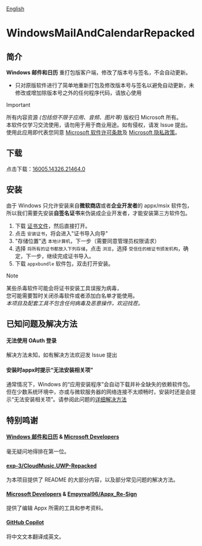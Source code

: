 [English](README_en.md)

# WindowsMailAndCalendarRepacked

## 简介

**Windows 邮件和日历** 重打包版客户端，修改了版本号与签名，不会自动更新。

-  只对原版软件进行了简单地重新打包及修改版本号与签名以避免自动更新，未修改或增加除版本号之外的任何程序代码，请放心使用

> [!IMPORTANT]
> 所有内容资源 _(包括但不限于应用、音频、图片等)_ 版权归 Microsoft 所有。  
> 本软件仅学习交流使用，请勿用于用于商业用途。如有侵权，请发 Issue 提出。  
> 使用此应用即代表您同意 [Microsoft 软件许可条款](https://go.microsoft.com/fwlink/?LinkID=524989)及 [Microsoft 隐私政策](https://go.microsoft.com/fwlink/?LinkID=521839)。

## 下载

点击下载：[16005.14326.21464.0](https://github.com/xuangeyouneihan/WindowsMailAndCalendarRepacked/releases/download/16005.14326.21464.0/windows-mail-and-calendar-16005-14326-21464-0.appxbundle)

## 安装

由于 Windows 只允许安装来自**微软商店**或者**企业开发者**的 appx/msix 软件包，所以我们需要先安装**自签名证书**来伪装成企业开发者，才能安装第三方软件包。

1. 下载 [证书文件](https://github.com/xuangeyouneihan/WindowsMailAndCalendarRepacked/releases/download/16005.14326.21464.0/windows-mail-and-calendar-repacked.cer)，然后直接打开。
2. 点击 `安装证书`，将会进入"证书导入向导"
3. "存储位置"选 `本地计算机`，下一步（需要同意管理员权限请求）
4. 选择 `将所有的证书都放入下列存储`，点击 `浏览`，选择 `受信任的根证书颁发机构`，确定，下一步，继续完成证书导入。
5. 下载 `appxbundle` 软件包，双击打开安装。

> [!NOTE]
> 某些杀毒软件可能会将证书安装工具误报为病毒，  
> 您可能需要暂时关闭杀毒软件或者添加白名单才能使用。  
> *本项目及配套工具不包含任何病毒及恶意操作，欢迎找茬。*

## 已知问题及解决方法

#### 无法使用 OAuth 登录

解决方法未知，如有解决方法欢迎发 Issue 提出

#### 安装时appx时提示“无法安装相关项”

通常情况下，Windows 的“应用安装程序”会自动下载并补全缺失的依赖软件包。但在少数系统环境中，亦或与微软服务器的网络连接不太顺畅时，安装时还是会提示“无法安装相关项”。请参阅此问题的[详细解决方法](Dependencies.md)

## 特别鸣谢

#### [Windows 邮件和日历](https://apps.microsoft.com/detail/9WZDNCRFHVQM) & [Microsoft Developers](https://developer.microsoft.com/zh-cn)

毫无疑问地得排在第一位。

#### [exp-3/CloudMusic.UWP-Repacked](https://github.com/exp-3/CloudMusic.UWP-Repacked)

为本项目提供了 README 的大部分内容，以及部分常见问题的解决方法。

#### [Microsoft Developers](https://developer.microsoft.com/zh-cn/) & [Empyreal96/Appx_Re-Sign](https://github.com/Empyreal96/Appx_Re-Sign)

提供了编辑 Appx 所需的工具和参考资料。

#### [GitHub Copilot](https://github.com/features/copilot)

将中文文本翻译成英文。
